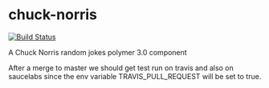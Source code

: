 # chuck-norris

[![Build Status](https://travis-ci.org/crackitty/chuck-norris.svg?branch=master)](https://travis-ci.org/crackitty/chuck-norris)

A Chuck Norris random jokes polymer 3.0 component

After a merge to master we should get test run on travis and also on saucelabs since the env variable TRAVIS_PULL_REQUEST will be set to true.